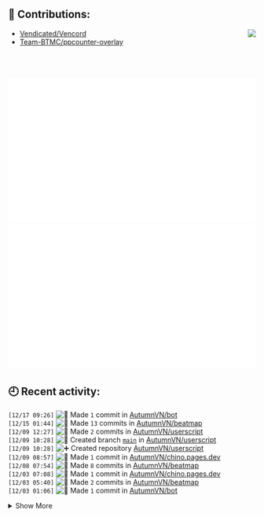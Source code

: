 ## 📗 Contributions:
<a href="https://osu.ppy.sh/users/AutumnVN"><img src="https://osu-sig.vercel.app/card?user=AutumnVN&mode=std&lang=en&mini=true" align="right"></a>

- [Vendicated/Vencord](https://github.com/Vendicated/Vencord)
- [Team-BTMC/ppcounter-overlay](https://github.com/Team-BTMC/ppcounter-overlay)

<br>
<br>
<br>
<div align="center">
<img src="./generated/overview.svg"><img src="./generated/languages.svg">
</div>

## 🕘 Recent activity:
<!--START_SECTION:activity-->
`[12/17 09:26]` <img alt="📝" src="https://github.com/cheesits456/github-activity-readme/raw/master/icons/commit.png" align="top" height="18"> Made `1` commit in [AutumnVN/bot](https://github.com/AutumnVN/bot)  
`[12/15 01:44]` <img alt="📝" src="https://github.com/cheesits456/github-activity-readme/raw/master/icons/commit.png" align="top" height="18"> Made `13` commits in [AutumnVN/beatmap](https://github.com/AutumnVN/beatmap)  
`[12/09 12:27]` <img alt="📝" src="https://github.com/cheesits456/github-activity-readme/raw/master/icons/commit.png" align="top" height="18"> Made `2` commits in [AutumnVN/userscript](https://github.com/AutumnVN/userscript)  
`[12/09 10:28]` <img alt="📂" src="https://github.com/cheesits456/github-activity-readme/raw/master/icons/create-branch.png" align="top" height="18"> Created branch [`main`](https://github.com/AutumnVN/userscript/tree/main) in [AutumnVN/userscript](https://github.com/AutumnVN/userscript)  
`[12/09 10:28]` <img alt="➕" src="https://github.com/cheesits456/github-activity-readme/raw/master/icons/create-repo.png" align="top" height="18"> Created repository [AutumnVN/userscript](https://github.com/AutumnVN/userscript)  
`[12/09 08:57]` <img alt="📝" src="https://github.com/cheesits456/github-activity-readme/raw/master/icons/commit.png" align="top" height="18"> Made `1` commit in [AutumnVN/chino.pages.dev](https://github.com/AutumnVN/chino.pages.dev)  
`[12/08 07:54]` <img alt="📝" src="https://github.com/cheesits456/github-activity-readme/raw/master/icons/commit.png" align="top" height="18"> Made `8` commits in [AutumnVN/beatmap](https://github.com/AutumnVN/beatmap)  
`[12/03 07:08]` <img alt="📝" src="https://github.com/cheesits456/github-activity-readme/raw/master/icons/commit.png" align="top" height="18"> Made `1` commit in [AutumnVN/chino.pages.dev](https://github.com/AutumnVN/chino.pages.dev)  
`[12/03 05:40]` <img alt="📝" src="https://github.com/cheesits456/github-activity-readme/raw/master/icons/commit.png" align="top" height="18"> Made `2` commits in [AutumnVN/beatmap](https://github.com/AutumnVN/beatmap)  
`[12/03 01:06]` <img alt="📝" src="https://github.com/cheesits456/github-activity-readme/raw/master/icons/commit.png" align="top" height="18"> Made `1` commit in [AutumnVN/bot](https://github.com/AutumnVN/bot)  

<details><summary>Show More</summary>

`[12/02 10:43]` <img alt="📝" src="https://github.com/cheesits456/github-activity-readme/raw/master/icons/commit.png" align="top" height="18"> Made `2` commits in [AutumnVN/beatmap](https://github.com/AutumnVN/beatmap)  
`[12/02 05:27]` <img alt="📝" src="https://github.com/cheesits456/github-activity-readme/raw/master/icons/commit.png" align="top" height="18"> Made `1` commit in [AutumnVN/Navi](https://github.com/AutumnVN/Navi)  
`[12/01 14:03]` <img alt="📝" src="https://github.com/cheesits456/github-activity-readme/raw/master/icons/commit.png" align="top" height="18"> Made `1` commit in [AutumnVN/beatmap](https://github.com/AutumnVN/beatmap)  
`[12/01 07:07]` <img alt="📝" src="https://github.com/cheesits456/github-activity-readme/raw/master/icons/commit.png" align="top" height="18"> Made `1` commit in [AutumnVN/Navi](https://github.com/AutumnVN/Navi)  
`[11/30 06:55]` <img alt="📝" src="https://github.com/cheesits456/github-activity-readme/raw/master/icons/commit.png" align="top" height="18"> Made `9` commits in [AutumnVN/beatmap](https://github.com/AutumnVN/beatmap)  
`[11/26 00:23]` <img alt="📝" src="https://github.com/cheesits456/github-activity-readme/raw/master/icons/commit.png" align="top" height="18"> Made `1` commit in [AutumnVN/themes](https://github.com/AutumnVN/themes)  
`[11/21 13:04]` <img alt="📝" src="https://github.com/cheesits456/github-activity-readme/raw/master/icons/commit.png" align="top" height="18"> Made `1` commit in [AutumnVN/beatmap](https://github.com/AutumnVN/beatmap)  
`[11/21 01:35]` <img alt="📝" src="https://github.com/cheesits456/github-activity-readme/raw/master/icons/commit.png" align="top" height="18"> Made `1` commit in [AutumnVN/userplugins](https://github.com/AutumnVN/userplugins)  
`[11/18 01:48]` <img alt="📂" src="https://github.com/cheesits456/github-activity-readme/raw/master/icons/create-branch.png" align="top" height="18"> Created branch [`main`](https://github.com/AutumnVN/beatmap/tree/main) in [AutumnVN/beatmap](https://github.com/AutumnVN/beatmap)  
`[11/18 01:47]` <img alt="➕" src="https://github.com/cheesits456/github-activity-readme/raw/master/icons/create-repo.png" align="top" height="18"> Created repository [AutumnVN/beatmap](https://github.com/AutumnVN/beatmap)  
`[11/16 14:17]` <img alt="📝" src="https://github.com/cheesits456/github-activity-readme/raw/master/icons/commit.png" align="top" height="18"> Made `1` commit in [AutumnVN/chino.pages.dev](https://github.com/AutumnVN/chino.pages.dev)  
`[11/15 10:24]` <img alt="📝" src="https://github.com/cheesits456/github-activity-readme/raw/master/icons/commit.png" align="top" height="18"> Made `2` commits in [AutumnVN/userplugins](https://github.com/AutumnVN/userplugins)  
`[11/15 05:44]` <img alt="📝" src="https://github.com/cheesits456/github-activity-readme/raw/master/icons/commit.png" align="top" height="18"> Made `1` commit in [AutumnVN/themes](https://github.com/AutumnVN/themes)  
`[11/15 01:43]` <img alt="📝" src="https://github.com/cheesits456/github-activity-readme/raw/master/icons/commit.png" align="top" height="18"> Made `1` commit in [AutumnVN/chino.pages.dev](https://github.com/AutumnVN/chino.pages.dev)  
`[11/14 01:54]` <img alt="📝" src="https://github.com/cheesits456/github-activity-readme/raw/master/icons/commit.png" align="top" height="18"> Made `1` commit in [AutumnVN/themes](https://github.com/AutumnVN/themes)  
`[11/13 10:24]` <img alt="📝" src="https://github.com/cheesits456/github-activity-readme/raw/master/icons/commit.png" align="top" height="18"> Made `1` commit in [AutumnVN/userplugins](https://github.com/AutumnVN/userplugins)  
`[11/13 06:46]` <img alt="📝" src="https://github.com/cheesits456/github-activity-readme/raw/master/icons/commit.png" align="top" height="18"> Made `2` commits in [AutumnVN/ppcounter-overlay](https://github.com/AutumnVN/ppcounter-overlay)  
`[11/13 01:38]` <img alt="📝" src="https://github.com/cheesits456/github-activity-readme/raw/master/icons/commit.png" align="top" height="18"> Made `1` commit in [AutumnVN/userplugins](https://github.com/AutumnVN/userplugins)  
`[11/10 06:56]` <img alt="📝" src="https://github.com/cheesits456/github-activity-readme/raw/master/icons/commit.png" align="top" height="18"> Made `3` commits in [AutumnVN/chino.pages.dev](https://github.com/AutumnVN/chino.pages.dev)  
`[11/09 09:53]` <img alt="⭐" src="https://github.com/cheesits456/github-activity-readme/raw/master/icons/star.png" align="top" height="18"> Starred [Naxesss/MapsetVerifier](https://github.com/Naxesss/MapsetVerifier)  
`[11/09 04:32]` <img alt="⭐" src="https://github.com/cheesits456/github-activity-readme/raw/master/icons/star.png" align="top" height="18"> Starred [crskycode/KrkrDump](https://github.com/crskycode/KrkrDump)  
`[11/08 01:57]` <img alt="📝" src="https://github.com/cheesits456/github-activity-readme/raw/master/icons/commit.png" align="top" height="18"> Made `3` commits in [AutumnVN/bot](https://github.com/AutumnVN/bot)  
`[11/05 14:59]` <img alt="📝" src="https://github.com/cheesits456/github-activity-readme/raw/master/icons/commit.png" align="top" height="18"> Made `1` commit in [AutumnVN/userplugins](https://github.com/AutumnVN/userplugins)  
`[11/05 13:32]` <img alt="📝" src="https://github.com/cheesits456/github-activity-readme/raw/master/icons/commit.png" align="top" height="18"> Made `1` commit in [AutumnVN/themes](https://github.com/AutumnVN/themes)  
`[11/04 04:43]` <img alt="📝" src="https://github.com/cheesits456/github-activity-readme/raw/master/icons/commit.png" align="top" height="18"> Made `1` commit in [AutumnVN/chino.pages.dev](https://github.com/AutumnVN/chino.pages.dev)  
`[11/04 01:58]` <img alt="📝" src="https://github.com/cheesits456/github-activity-readme/raw/master/icons/commit.png" align="top" height="18"> Made `1` commit in [AutumnVN/bot](https://github.com/AutumnVN/bot)  
`[11/03 14:48]` <img alt="📝" src="https://github.com/cheesits456/github-activity-readme/raw/master/icons/commit.png" align="top" height="18"> Made `3` commits in [AutumnVN/userplugins](https://github.com/AutumnVN/userplugins)  
`[11/02 14:55]` <img alt="📝" src="https://github.com/cheesits456/github-activity-readme/raw/master/icons/commit.png" align="top" height="18"> Made `1` commit in [AutumnVN/chino.pages.dev](https://github.com/AutumnVN/chino.pages.dev)  
`[11/02 08:36]` <img alt="✅" src="https://github.com/cheesits456/github-activity-readme/raw/master/icons/pr-open.png" align="top" height="18"> Opened PR [`#16961`](https://github.com//is-a-dev/register/pull/16961 'Update chino.json') in [is-a-dev/register](https://github.com/is-a-dev/register)  
`[11/02 07:52]` <img alt="❌" src="https://github.com/cheesits456/github-activity-readme/raw/master/icons/delete.png" align="top" height="18"> Deleted `main` from [AutumnVN/register](https://github.com/AutumnVN/register)  
`[11/02 07:52]` <img alt="📂" src="https://github.com/cheesits456/github-activity-readme/raw/master/icons/create-branch.png" align="top" height="18"> Created branch [`main1`](https://github.com/AutumnVN/register/tree/main1) in [AutumnVN/register](https://github.com/AutumnVN/register)  
`[11/02 07:51]` <img alt="📝" src="https://github.com/cheesits456/github-activity-readme/raw/master/icons/commit.png" align="top" height="18"> Made `1` commit in [AutumnVN/register](https://github.com/AutumnVN/register)  
`[11/02 07:46]` <img alt="🍴" src="https://github.com/cheesits456/github-activity-readme/raw/master/icons/fork.png" align="top" height="18"> Forked [is-a-dev/register](https://github.com/is-a-dev/register) to [AutumnVN/register](https://github.com/AutumnVN/register)  
`[11/01 12:30]` <img alt="📝" src="https://github.com/cheesits456/github-activity-readme/raw/master/icons/commit.png" align="top" height="18"> Made `1` commit in [AutumnVN/chino.pages.dev](https://github.com/AutumnVN/chino.pages.dev)  
`[11/01 11:44]` <img alt="📝" src="https://github.com/cheesits456/github-activity-readme/raw/master/icons/commit.png" align="top" height="18"> Made `1` commit in [AutumnVN/AutumnVN](https://github.com/AutumnVN/AutumnVN)  
`[11/01 10:03]` <img alt="📝" src="https://github.com/cheesits456/github-activity-readme/raw/master/icons/commit.png" align="top" height="18"> Made `2` commits in [AutumnVN/userplugins](https://github.com/AutumnVN/userplugins)  
`[11/01 04:53]` <img alt="📝" src="https://github.com/cheesits456/github-activity-readme/raw/master/icons/commit.png" align="top" height="18"> Made `1` commit in [AutumnVN/chino.pages.dev](https://github.com/AutumnVN/chino.pages.dev)  
`[11/01 00:58]` <img alt="📝" src="https://github.com/cheesits456/github-activity-readme/raw/master/icons/commit.png" align="top" height="18"> Made `1` commit in [AutumnVN/bot](https://github.com/AutumnVN/bot)  
`[10/31 14:29]` <img alt="📝" src="https://github.com/cheesits456/github-activity-readme/raw/master/icons/commit.png" align="top" height="18"> Made `19` commits in [AutumnVN/chino.pages.dev](https://github.com/AutumnVN/chino.pages.dev)  
`[10/29 13:18]` <img alt="📝" src="https://github.com/cheesits456/github-activity-readme/raw/master/icons/commit.png" align="top" height="18"> Made `1` commit in [AutumnVN/userplugins](https://github.com/AutumnVN/userplugins)  
`[10/29 06:38]` <img alt="📝" src="https://github.com/cheesits456/github-activity-readme/raw/master/icons/commit.png" align="top" height="18"> Made `11` commits in [AutumnVN/chino.pages.dev](https://github.com/AutumnVN/chino.pages.dev)  
`[10/28 02:10]` <img alt="📝" src="https://github.com/cheesits456/github-activity-readme/raw/master/icons/commit.png" align="top" height="18"> Made `1` commit in [AutumnVN/themes](https://github.com/AutumnVN/themes)  
`[10/22 04:41]` <img alt="📝" src="https://github.com/cheesits456/github-activity-readme/raw/master/icons/commit.png" align="top" height="18"> Made `2` commits in [AutumnVN/tosu](https://github.com/AutumnVN/tosu)  
`[10/22 02:39]` <img alt="📝" src="https://github.com/cheesits456/github-activity-readme/raw/master/icons/commit.png" align="top" height="18"> Made `1` commit in [AutumnVN/userplugins](https://github.com/AutumnVN/userplugins)  
`[10/21 12:04]` <img alt="📝" src="https://github.com/cheesits456/github-activity-readme/raw/master/icons/commit.png" align="top" height="18"> Made `1` commit in [AutumnVN/Navi](https://github.com/AutumnVN/Navi)  
`[10/17 00:14]` <img alt="📝" src="https://github.com/cheesits456/github-activity-readme/raw/master/icons/commit.png" align="top" height="18"> Made `1` commit in [AutumnVN/ppcounter-overlay](https://github.com/AutumnVN/ppcounter-overlay)  
`[10/16 11:22]` <img alt="📝" src="https://github.com/cheesits456/github-activity-readme/raw/master/icons/commit.png" align="top" height="18"> Made `1` commit in [AutumnVN/themes](https://github.com/AutumnVN/themes)  
`[10/16 02:14]` <img alt="📝" src="https://github.com/cheesits456/github-activity-readme/raw/master/icons/commit.png" align="top" height="18"> Made `1` commit in [AutumnVN/chino.pages.dev](https://github.com/AutumnVN/chino.pages.dev)  
`[10/16 00:48]` <img alt="📝" src="https://github.com/cheesits456/github-activity-readme/raw/master/icons/commit.png" align="top" height="18"> Made `2` commits in [AutumnVN/tosu](https://github.com/AutumnVN/tosu)  
`[10/16 00:46]` <img alt="📝" src="https://github.com/cheesits456/github-activity-readme/raw/master/icons/commit.png" align="top" height="18"> Made `1` commit in [AutumnVN/bot](https://github.com/AutumnVN/bot)  
`[10/15 12:00]` <img alt="📝" src="https://github.com/cheesits456/github-activity-readme/raw/master/icons/commit.png" align="top" height="18"> Made `6` commits in [AutumnVN/tosu](https://github.com/AutumnVN/tosu)  
`[10/15 11:53]` <img alt="🍴" src="https://github.com/cheesits456/github-activity-readme/raw/master/icons/fork.png" align="top" height="18"> Forked [tosuapp/tosu](https://github.com/tosuapp/tosu) to [AutumnVN/tosu](https://github.com/AutumnVN/tosu)  
`[10/14 06:15]` <img alt="📝" src="https://github.com/cheesits456/github-activity-readme/raw/master/icons/commit.png" align="top" height="18"> Made `1` commit in [AutumnVN/chino.pages.dev](https://github.com/AutumnVN/chino.pages.dev)  
`[10/13 10:13]` <img alt="📝" src="https://github.com/cheesits456/github-activity-readme/raw/master/icons/commit.png" align="top" height="18"> Made `2` commits in [AutumnVN/ppcounter-overlay](https://github.com/AutumnVN/ppcounter-overlay)  
`[10/13 04:39]` <img alt="✅" src="https://github.com/cheesits456/github-activity-readme/raw/master/icons/pr-open.png" align="top" height="18"> Opened PR [`#17`](https://github.com//Team-BTMC/ppcounter-overlay/pull/17 'fix first h100/h50 is sb & fix multi result screen got cleared') in [Team-BTMC/ppcounter-overlay](https://github.com/Team-BTMC/ppcounter-overlay)  
`[10/13 04:37]` <img alt="📂" src="https://github.com/cheesits456/github-activity-readme/raw/master/icons/create-branch.png" align="top" height="18"> Created branch [`fix`](https://github.com/AutumnVN/ppcounter-overlay/tree/fix) in [AutumnVN/ppcounter-overlay](https://github.com/AutumnVN/ppcounter-overlay)  
`[10/13 04:36]` <img alt="🍴" src="https://github.com/cheesits456/github-activity-readme/raw/master/icons/fork.png" align="top" height="18"> Forked [Team-BTMC/ppcounter-overlay](https://github.com/Team-BTMC/ppcounter-overlay) to [AutumnVN/ppcounter-overlay](https://github.com/AutumnVN/ppcounter-overlay)  
`[10/13 00:33]` <img alt="📝" src="https://github.com/cheesits456/github-activity-readme/raw/master/icons/commit.png" align="top" height="18"> Made `1` commit in [AutumnVN/bot](https://github.com/AutumnVN/bot)  
`[10/12 15:05]` <img alt="⭐" src="https://github.com/cheesits456/github-activity-readme/raw/master/icons/star.png" align="top" height="18"> Starred [TicClick/steel](https://github.com/TicClick/steel)  
`[10/12 14:19]` <img alt="📝" src="https://github.com/cheesits456/github-activity-readme/raw/master/icons/commit.png" align="top" height="18"> Made `1` commit in [AutumnVN/themes](https://github.com/AutumnVN/themes)  
`[10/12 10:13]` <img alt="📝" src="https://github.com/cheesits456/github-activity-readme/raw/master/icons/commit.png" align="top" height="18"> Made `1` commit in [AutumnVN/bot](https://github.com/AutumnVN/bot)  
`[10/12 03:55]` <img alt="📝" src="https://github.com/cheesits456/github-activity-readme/raw/master/icons/commit.png" align="top" height="18"> Made `11` commits in [AutumnVN/tosu](https://github.com/AutumnVN/tosu)  
`[10/12 03:32]` <img alt="🍴" src="https://github.com/cheesits456/github-activity-readme/raw/master/icons/fork.png" align="top" height="18"> Forked [tosuapp/tosu](https://github.com/tosuapp/tosu) to [AutumnVN/tosu](https://github.com/AutumnVN/tosu)  
`[10/12 00:49]` <img alt="📝" src="https://github.com/cheesits456/github-activity-readme/raw/master/icons/commit.png" align="top" height="18"> Made `14` commits in [AutumnVN/bot](https://github.com/AutumnVN/bot)  
`[10/10 07:37]` <img alt="📝" src="https://github.com/cheesits456/github-activity-readme/raw/master/icons/commit.png" align="top" height="18"> Made `1` commit in [AutumnVN/ppcounter-overlay](https://github.com/AutumnVN/ppcounter-overlay)  
`[10/10 03:36]` <img alt="📝" src="https://github.com/cheesits456/github-activity-readme/raw/master/icons/commit.png" align="top" height="18"> Made `2` commits in [AutumnVN/bot](https://github.com/AutumnVN/bot)  
`[10/10 02:15]` <img alt="✅" src="https://github.com/cheesits456/github-activity-readme/raw/master/icons/pr-open.png" align="top" height="18"> Opened PR [`#16`](https://github.com//Team-BTMC/ppcounter-overlay/pull/16 'fix ingame overlay') in [Team-BTMC/ppcounter-overlay](https://github.com/Team-BTMC/ppcounter-overlay)  
`[10/10 02:15]` <img alt="📂" src="https://github.com/cheesits456/github-activity-readme/raw/master/icons/create-branch.png" align="top" height="18"> Created branch [`fix`](https://github.com/AutumnVN/ppcounter-overlay/tree/fix) in [AutumnVN/ppcounter-overlay](https://github.com/AutumnVN/ppcounter-overlay)  
`[10/10 02:14]` <img alt="🍴" src="https://github.com/cheesits456/github-activity-readme/raw/master/icons/fork.png" align="top" height="18"> Forked [Team-BTMC/ppcounter-overlay](https://github.com/Team-BTMC/ppcounter-overlay) to [AutumnVN/ppcounter-overlay](https://github.com/AutumnVN/ppcounter-overlay)  
`[10/09 12:37]` <img alt="✅" src="https://github.com/cheesits456/github-activity-readme/raw/master/icons/pr-open.png" align="top" height="18"> Opened PR [`#15`](https://github.com//Team-BTMC/ppcounter-overlay/pull/15 'fix hit judgement') in [Team-BTMC/ppcounter-overlay](https://github.com/Team-BTMC/ppcounter-overlay)  
`[10/09 12:35]` <img alt="📂" src="https://github.com/cheesits456/github-activity-readme/raw/master/icons/create-branch.png" align="top" height="18"> Created branch [`fix`](https://github.com/AutumnVN/ppcounter-overlay/tree/fix) in [AutumnVN/ppcounter-overlay](https://github.com/AutumnVN/ppcounter-overlay)  
`[10/09 12:35]` <img alt="🍴" src="https://github.com/cheesits456/github-activity-readme/raw/master/icons/fork.png" align="top" height="18"> Forked [Team-BTMC/ppcounter-overlay](https://github.com/Team-BTMC/ppcounter-overlay) to [AutumnVN/ppcounter-overlay](https://github.com/AutumnVN/ppcounter-overlay)  
`[10/09 03:54]` <img alt="📝" src="https://github.com/cheesits456/github-activity-readme/raw/master/icons/commit.png" align="top" height="18"> Made `1` commit in [AutumnVN/userplugins](https://github.com/AutumnVN/userplugins)  
`[10/08 08:45]` <img alt="🔍" src="https://github.com/cheesits456/github-activity-readme/raw/master/icons/review.png" align="top" height="18"> Reviewed [`#14`](https://github.com//Team-BTMC/ppcounter-overlay/pull/14 'Feature hit judgements') in [Team-BTMC/ppcounter-overlay](https://github.com/Team-BTMC/ppcounter-overlay)  
`[10/08 05:03]` <img alt="📝" src="https://github.com/cheesits456/github-activity-readme/raw/master/icons/commit.png" align="top" height="18"> Made `4` commits in [AutumnVN/userplugins](https://github.com/AutumnVN/userplugins)  
`[10/05 12:28]` <img alt="✅" src="https://github.com/cheesits456/github-activity-readme/raw/master/icons/pr-open.png" align="top" height="18"> Opened PR [`#28`](https://github.com//Team-BTMC/osu-radio/pull/28 'fixes') in [Team-BTMC/osu-radio](https://github.com/Team-BTMC/osu-radio)  
`[10/05 12:25]` <img alt="📂" src="https://github.com/cheesits456/github-activity-readme/raw/master/icons/create-branch.png" align="top" height="18"> Created branch [`fix`](https://github.com/AutumnVN/osu-radio/tree/fix) in [AutumnVN/osu-radio](https://github.com/AutumnVN/osu-radio)  
`[10/05 12:24]` <img alt="🍴" src="https://github.com/cheesits456/github-activity-readme/raw/master/icons/fork.png" align="top" height="18"> Forked [Team-BTMC/osu-radio](https://github.com/Team-BTMC/osu-radio) to [AutumnVN/osu-radio](https://github.com/AutumnVN/osu-radio)  
`[10/04 13:36]` <img alt="📝" src="https://github.com/cheesits456/github-activity-readme/raw/master/icons/commit.png" align="top" height="18"> Made `1` commit in [AutumnVN/themes](https://github.com/AutumnVN/themes)  
`[10/02 03:49]` <img alt="📝" src="https://github.com/cheesits456/github-activity-readme/raw/master/icons/commit.png" align="top" height="18"> Made `4` commits in [AutumnVN/osu-mpbd](https://github.com/AutumnVN/osu-mpbd)  
`[10/02 02:37]` <img alt="📂" src="https://github.com/cheesits456/github-activity-readme/raw/master/icons/create-branch.png" align="top" height="18"> Created branch [`main`](https://github.com/AutumnVN/osu-mpbd/tree/main) in [AutumnVN/osu-mpbd](https://github.com/AutumnVN/osu-mpbd)  
`[10/02 02:37]` <img alt="➕" src="https://github.com/cheesits456/github-activity-readme/raw/master/icons/create-repo.png" align="top" height="18"> Created repository [AutumnVN/osu-mpbd](https://github.com/AutumnVN/osu-mpbd)  
`[10/02 00:55]` <img alt="📝" src="https://github.com/cheesits456/github-activity-readme/raw/master/icons/commit.png" align="top" height="18"> Made `1` commit in [AutumnVN/themes](https://github.com/AutumnVN/themes)  
`[10/01 15:08]` <img alt="📝" src="https://github.com/cheesits456/github-activity-readme/raw/master/icons/commit.png" align="top" height="18"> Made `3` commits in [AutumnVN/chino.pages.dev](https://github.com/AutumnVN/chino.pages.dev)  
`[10/01 10:47]` <img alt="📝" src="https://github.com/cheesits456/github-activity-readme/raw/master/icons/commit.png" align="top" height="18"> Made `6` commits in [AutumnVN/bot](https://github.com/AutumnVN/bot)  
`[09/30 01:28]` <img alt="✅" src="https://github.com/cheesits456/github-activity-readme/raw/master/icons/pr-open.png" align="top" height="18"> Opened PR [`#13`](https://github.com//Team-BTMC/ppcounter-overlay/pull/13 'ingame overlay compatible') in [Team-BTMC/ppcounter-overlay](https://github.com/Team-BTMC/ppcounter-overlay)  
`[09/30 01:17]` <img alt="📂" src="https://github.com/cheesits456/github-activity-readme/raw/master/icons/create-branch.png" align="top" height="18"> Created branch [`ingame`](https://github.com/AutumnVN/ppcounter-overlay/tree/ingame) in [AutumnVN/ppcounter-overlay](https://github.com/AutumnVN/ppcounter-overlay)  
`[09/30 01:14]` <img alt="🍴" src="https://github.com/cheesits456/github-activity-readme/raw/master/icons/fork.png" align="top" height="18"> Forked [Team-BTMC/ppcounter-overlay](https://github.com/Team-BTMC/ppcounter-overlay) to [AutumnVN/ppcounter-overlay](https://github.com/AutumnVN/ppcounter-overlay)  
`[09/25 08:40]` <img alt="📝" src="https://github.com/cheesits456/github-activity-readme/raw/master/icons/commit.png" align="top" height="18"> Made `2` commits in [AutumnVN/userplugins](https://github.com/AutumnVN/userplugins)  
`[09/24 04:27]` <img alt="📝" src="https://github.com/cheesits456/github-activity-readme/raw/master/icons/commit.png" align="top" height="18"> Made `2` commits in [AutumnVN/themes](https://github.com/AutumnVN/themes)  
`[09/23 00:27]` <img alt="📝" src="https://github.com/cheesits456/github-activity-readme/raw/master/icons/commit.png" align="top" height="18"> Made `1` commit in [AutumnVN/bot](https://github.com/AutumnVN/bot)  
`[09/20 01:33]` <img alt="📝" src="https://github.com/cheesits456/github-activity-readme/raw/master/icons/commit.png" align="top" height="18"> Made `3` commits in [AutumnVN/userplugins](https://github.com/AutumnVN/userplugins)  
`[09/19 01:15]` <img alt="📝" src="https://github.com/cheesits456/github-activity-readme/raw/master/icons/commit.png" align="top" height="18"> Made `1` commit in [AutumnVN/themes](https://github.com/AutumnVN/themes)  
`[09/17 14:40]` <img alt="📝" src="https://github.com/cheesits456/github-activity-readme/raw/master/icons/commit.png" align="top" height="18"> Made `1` commit in [AutumnVN/bot](https://github.com/AutumnVN/bot)  

</details>
<!--END_SECTION:activity-->

